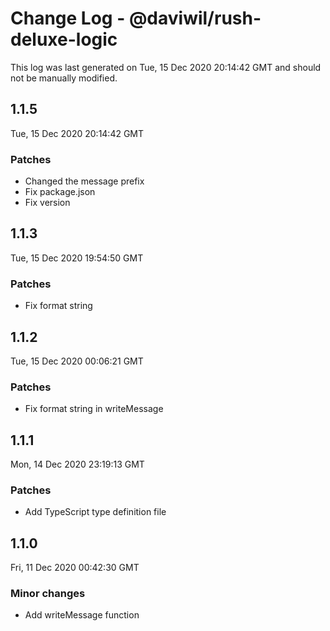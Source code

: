 # Change Log - @daviwil/rush-deluxe-logic

This log was last generated on Tue, 15 Dec 2020 20:14:42 GMT and should not be manually modified.

## 1.1.5
Tue, 15 Dec 2020 20:14:42 GMT

### Patches

- Changed the message prefix
- Fix package.json
- Fix version

## 1.1.3
Tue, 15 Dec 2020 19:54:50 GMT

### Patches

- Fix format string

## 1.1.2
Tue, 15 Dec 2020 00:06:21 GMT

### Patches

- Fix format string in writeMessage

## 1.1.1
Mon, 14 Dec 2020 23:19:13 GMT

### Patches

- Add TypeScript type definition file

## 1.1.0
Fri, 11 Dec 2020 00:42:30 GMT

### Minor changes

- Add writeMessage function

